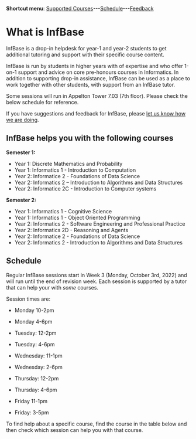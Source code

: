 **Shortcut menu**: [Supported Courses](#supported-courses)---[Schedule](#schedule)---[Feedback](feedback.html)

# What is InfBase

InfBase is a drop-in helpdesk for year-1 and year-2 students to get additional tutoring and support with their specific course content.

InfBase is run by students in higher years with of expertise and who offer 1-on-1 support and advice on core pre-honours courses in Informatics. In addition to supporting drop-in assistance, InfBase can be used as a place to work together with other students, with support from an InfBase tutor.

Some sessions will run in Appelton Tower 7.03 (7th floor). Please check the below schedule for reference. 

If you have suggestions and feedback for InfBase, please [let us know how we are doing](feedback.html).

## InfBase helps you with the following courses 

__Semester 1:__
* Year 1: Discrete Mathematics and Probability
* Year 1: Informatics 1 - Introduction to Computation
* Year 2: Informatice 2 - Foundations of Data Science
* Year 2: Informatics 2 – Introduction to Algorithms and Data Structures
* Year 2: Informatice 2C - Introduction to Computer systems

__Semester 2:__
* Year 1: Informatics 1 - Cognitive Science
* Year 1: Informatics 1 - Object Oriented Programming
* Year 2: Informatics 2 - Software Engineering and Professional Practice
* Year 2: Informatics 2D - Reasoning and Agents
* Year 2: Informatice 2 - Foundations of Data Science
* Year 2: Informatics 2 - Introduction to Algorithms and Data Structures

## Schedule

Regular InfBase sessions start in Week 3 (Monday, October 3rd, 2022) and will run until the end of revision week. Each session is supported by a tutor that can help your with *some* courses. 

Session times are: 

* Monday 10-2pm 
* Monday 4-6pm

* Tuesday: 12-2pm
* Tuesday: 4-6pm

* Wednesday: 11-1pm
* Wednesday: 2-6pm

* Thursday: 12-2pm
* Thursday: 4-6pm

* Friday 11-1pm
* Friday: 3-5pm


To find help about a specific course, find the course in the table below and then check which session can help you with that course. 

